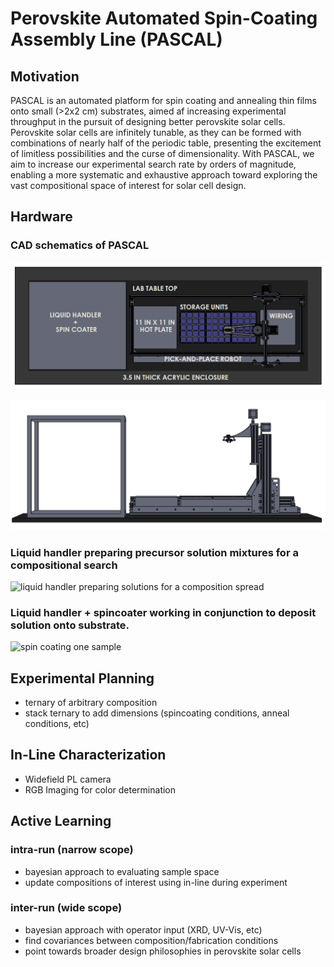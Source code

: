 # Perovskite Automated Spin-Coating Assembly Line (PASCAL)

## Motivation

PASCAL is an automated platform for spin coating and annealing thin films onto small (>2x2 cm) substrates, aimed af increasing experimental throughput in the pursuit of designing better perovskite solar cells. Perovskite solar cells are infinitely tunable, as they can be formed with combinations of nearly half of the periodic table, presenting the excitement of limitless possibilities and the curse of dimensionality. With PASCAL, we aim to increase our experimental search rate by orders of magnitude, enabling a more systematic and exhaustive approach toward exploring the vast compositional space of interest for solar cell design.

## Hardware

### CAD schematics of PASCAL

![top view](images/topview.png)

![front view](images/sideview.png)

### Liquid handler preparing precursor solution mixtures for a compositional search

![liquid handler preparing solutions for a composition spread](images/liquidhandling.gif)


### Liquid handler + spincoater working in conjunction to deposit solution onto substrate.

![spin coating one sample](images/spincoating.gif)



## Experimental Planning

- ternary of arbitrary composition
- stack ternary to add dimensions (spincoating conditions, anneal conditions, etc)


## In-Line Characterization

- Widefield PL camera
- RGB Imaging for color determination

## Active Learning

### intra-run (narrow scope)
- bayesian approach to evaluating sample space
- update compositions of interest using in-line during experiment

### inter-run (wide scope)

- bayesian approach with operator input (XRD, UV-Vis, etc)
- find covariances between composition/fabrication conditions
- point towards broader design philosophies in perovskite solar cells